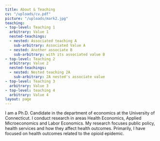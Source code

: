 ```yaml
---
title: About & Teaching
cv: "/uploads/cv.pdf"
picture: "/uploads/mark2.jpg"
teaching:
- top-level: Teaching 1
  arbitrary: Value 1
  nested-teachings:
  - nested: Associated teaching A
    sub-arbitrary: Associated Value A
  - nested: Another associate B
    sub-arbitrary: with its associated value B
- top-level: Teaching 2
  arbitrary: Value 2
  nested-teachings:
  - nested: Nested teaching 2A
    sub-arbitrary: 2A nested's associate value
- top-level: Teaching 3
  arbitrary: Value 3
- top-level: teaching 4
  arbitrary: Value 4
layout: page
---
```


I am a Ph.D. Candidate in the department of economics at the University of Connecticut.  I conduct research in areas Health Economics, Applied Microeconomics and Labor Economics. My research focuses public policy, health services and how they affect health outcomes. Primarily, I have focused on health outcomes related to the opioid epidemic.

